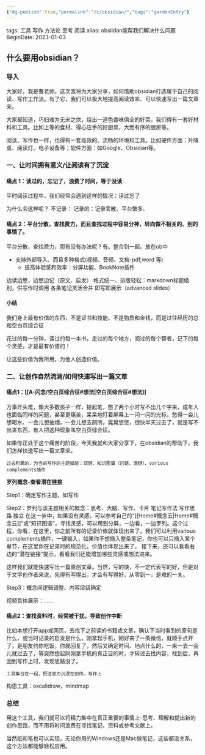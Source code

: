 ```yaml
---
{"dg-publish":true,"permalink":"/c/obsidian/","tags":"gardenEntry"}
---
```


tags: 工具 写作 方法论 思考 阅读
alias: obsiidan能帮我们解决什么问题
BeginDate: 2023-01-03
## 什么要用obsidian？
### 导入
大家好，我是曹老师。这次我将为大家分享，如何借助obsidian打造属于自己的阅读、写作工作流。有了它，我们可以极大地提高阅读效率、可以快速写出一篇文章来。

大家都知道，巧妇难为无米之炊，烧出一道色香味俱全的好菜，我们得有一套好材料和工具。比如上等的食材、得心应手的好厨具，大而有序的厨房等。

阅读、写作也一样，也得有一套高效的、流畅的环境和工具。比如硬件方面：升降桌、阅读灯、电子设备等；软件方面：如Google、Obsidian等。

### 一、让时间拥有意义/让阅读有了沉淀

#### 痛点 1：读过的，忘记了，浪费了时间，等于没读
平时阅读过程中，我们经常会遇到这样的情况：读过忘了

为什么会这样呢？
不记录：
记录的：记录零散、平台繁多、

#### 痛点 2：平台分散，查找费力，而且查找过程中容易分神，转向做不相关的、别的事情了。
平台分散，查找费力，那有没有办法呢？有。整合到一起。放在ob中

- 支持外部导入、而且多种格式(视频、音频、文档-pdf,word 等)
  - 提高体验感和效率：分屏功能、BookNote插件

边读边思，边思边记（原文、启发）
格式统一、排版轻松：markdown标题级别，供写作时调用
各条笔记灵活合并
即写即展示（advanced slides）

#### 小结
我们身上最有价值的东西，不是证书和技能、不是物质和金钱，而是过往经历的总和空白页综合征

花过的每一分钟，读过的每一本书，走过的每个地方，阅过的每个智者，记下的每个灵感，才是最有价值的！

让这些价值为我所用，为他人创造价值。


### 二、让创作自然流淌/如何快速写出一篇文章

#### 痛点1：[[A-闪念/空白页综合征#想法\|空白页综合征#想法]]
万事开头难，像大多数孩子一样，提起笔，憋了两个小时写不出几个字来，成年人也面临同样的问题，甚至更痛苦，呆呆地盯着屏幕上一闪一闪的光标，愁得一会儿想喝水、一会儿想抽烟，一会儿想去厕所，晃晃悠悠，很快半天过去了，就是写不出来东西，有人把这种现象叫空白页综合征。

如果你正处于这个痛苦的阶段，今天我就和大家分享下，在obsidian的帮助下，我们怎样快速写出一篇文章来。

	过去积累的，为当前写作的主题赋能：双链、知识图谱（已链、潜链）、various complements插件

**罗列概念-查看潜在链接**

Step1：确定写作主题，如写作

Step2：罗列与该主题相关的概念：思考、大脑、写作、卡片 笔记写作法 写作思路 独立
		在这一步中，如果没有灵感，可以参考自己的“[[Home#概念云\|Home#概念云]]”或“知识图谱”，寻找灵感，可以用到分屏，一边看，一边罗列。这个过程，你看，在这里，你之前所有的记录价值就体现出来了。我们可以利用various complements插件，一键输入，如果你不想插入整条笔记，你也可以只插入某个章节，在这里你在记录时的规范化，价值也体现出来了。
		接下来，还可以看看右边的“潜在链接”提示，看看我们还能增加哪些灵感或想法进来。

这样我们就能快速写出一篇原创文章。当然，写的快，不一定代表写的好，但是对于文字创作者来说，先得有写得出，才会有写得好。从零到一，是难的一关。

Step3：概念间逻辑调整、内容层级确定


视频具体展示：......


#### 痛点2：查找资料时，经常被干扰，导致创作中断
比如本想打开app或网页，去找下之前读的书籍或文章，确认下当时看到的原句是什么，或当时记录的启发是什么，刚拿起手机，刚好来了一条微信，就顺手点开了，是朋友约你吃饭，你就回复了，然后又确定时间、地点什么的，一来一去一会儿就过去了，等突然想起刚刚拿手机的真正目的时，才转过去找内容，找到后，再回到写作上时，发现思路没了。 

	工具集合在一起，把注意力沉浸在创作、写作上

构思工具：excalidraw，mindmap


### 总结

用这个工具，我们就可以将精力集中在真正重要的事情上-思考、理解和提出新的创作思路，而不用将时间浪费在寻找笔记、资料或参考文献上。

当然纸和笔也可以实现，无论你用的Windows还是Mac做笔记，这些都没关系，这个方法都能够轻松应用。







